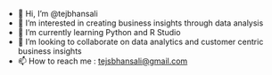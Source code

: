 - 👋 Hi, I’m @tejbhansali
- 👀 I’m interested in creating business insights through data analysis
- 🌱 I’m currently learning Python and R Studio
- 💞️ I’m looking to collaborate on data analytics and customer centric business insights
- 📫 How to reach me : tejsbhansali@gmail.com

<!---
tejbhansali/tejbhansali is a ✨ special ✨ repository because its `README.md` (this file) appears on your GitHub profile.
You can click the Preview link to take a look at your changes.
--->
